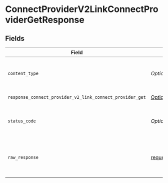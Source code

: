 # ConnectProviderV2LinkConnectProviderGetResponse


## Fields

| Field                                                                                                                                                                                                                                | Type                                                                                                                                                                                                                                 | Required                                                                                                                                                                                                                             | Description                                                                                                                                                                                                                          |
| ------------------------------------------------------------------------------------------------------------------------------------------------------------------------------------------------------------------------------------ | ------------------------------------------------------------------------------------------------------------------------------------------------------------------------------------------------------------------------------------ | ------------------------------------------------------------------------------------------------------------------------------------------------------------------------------------------------------------------------------------ | ------------------------------------------------------------------------------------------------------------------------------------------------------------------------------------------------------------------------------------ |
| `content_type`                                                                                                                                                                                                                       | *Optional[str]*                                                                                                                                                                                                                      | :heavy_check_mark:                                                                                                                                                                                                                   | HTTP response content type for this operation                                                                                                                                                                                        |
| `response_connect_provider_v2_link_connect_provider_get`                                                                                                                                                                             | [Optional[operations.ConnectProviderV2LinkConnectProviderGetResponseConnectProviderV2LinkConnectProviderGet]](undefined/models/operations/connectproviderv2linkconnectprovidergetresponseconnectproviderv2linkconnectproviderget.md) | :heavy_minus_sign:                                                                                                                                                                                                                   | Successful Response                                                                                                                                                                                                                  |
| `status_code`                                                                                                                                                                                                                        | *Optional[int]*                                                                                                                                                                                                                      | :heavy_check_mark:                                                                                                                                                                                                                   | HTTP response status code for this operation                                                                                                                                                                                         |
| `raw_response`                                                                                                                                                                                                                       | [requests.Response](https://requests.readthedocs.io/en/latest/api/#requests.Response)                                                                                                                                                | :heavy_minus_sign:                                                                                                                                                                                                                   | Raw HTTP response; suitable for custom response parsing                                                                                                                                                                              |